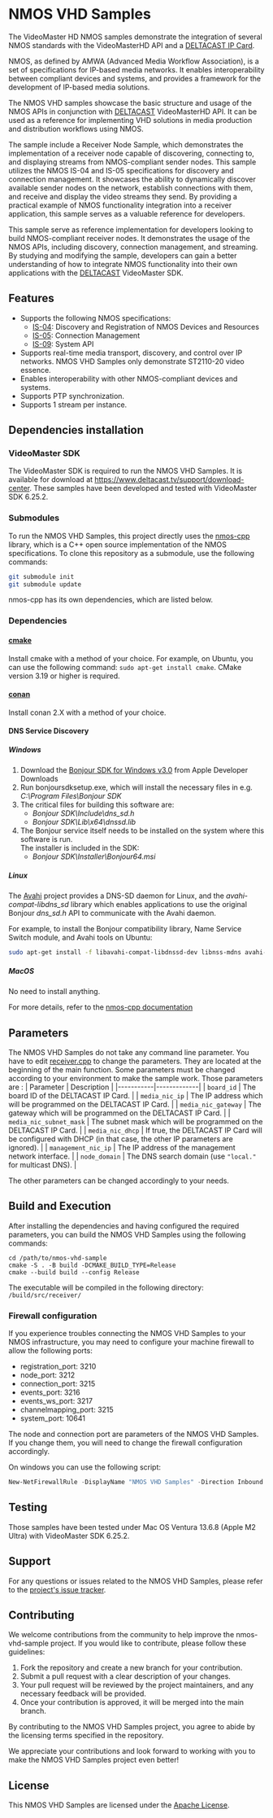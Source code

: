 # NMOS VHD Samples

The VideoMaster HD NMOS samples demonstrate the integration of several NMOS standards with the VideoMasterHD API and a [DELTACAST IP Card](https://www.deltacast.tv/products/developer-products/ip-cards/smpte-st-2110-capture-card).

NMOS, as defined by AMWA (Advanced Media Workflow Association), is a set of specifications for IP-based media networks. It enables interoperability between compliant devices and systems, and provides a framework for the development of IP-based media solutions.

The NMOS VHD samples showcase the basic structure and usage of the NMOS APIs in conjunction with [DELTACAST](https://www.deltacast.tv/) VideoMasterHD API. It can be used as a reference for implementing VHD solutions in media production and distribution workflows using NMOS.

The sample include a Receiver Node Sample, which demonstrates the implementation of a receiver node capable of discovering, connecting to, and displaying streams from NMOS-compliant sender nodes. This sample utilizes the NMOS IS-04 and IS-05 specifications for discovery and connection management. It showcases the ability to dynamically discover available sender nodes on the network, establish connections with them, and receive and display the video streams they send. By providing a practical example of NMOS functionality integration into a receiver application, this sample serves as a valuable reference for developers.

This sample serve as reference implementation for developers looking to build NMOS-compliant receiver nodes. It demonstrates the usage of the NMOS APIs, including discovery, connection management, and streaming. By studying and modifying the sample, developers can gain a better understanding of how to integrate NMOS functionality into their own applications with the [DELTACAST](https://www.deltacast.tv/) VideoMaster SDK.

## Features
- Supports the following NMOS specifications:
  - [IS-04](https://specs.amwa.tv/is-04/): Discovery and Registration of NMOS Devices and Resources
  - [IS-05](https://specs.amwa.tv/is-05/): Connection Management
  - [IS-09](https://specs.amwa.tv/is-09/): System API
- Supports real-time media transport, discovery, and control over IP networks. NMOS VHD Samples only demonstrate ST2110-20 video essence.
- Enables interoperability with other NMOS-compliant devices and systems.
- Supports PTP synchronization.
- Supports 1 stream per instance.

## Dependencies installation
### VideoMaster SDK

The VideoMaster SDK is required to run the NMOS VHD Samples. It is available for download at https://www.deltacast.tv/support/download-center. These samples have been developed and tested with VideoMaster SDK 6.25.2.

### Submodules

To run the NMOS VHD Samples, this project directly uses the [nmos-cpp](https://github.com/sony/nmos-cpp) library, which is a C++ open source implementation of the NMOS specifications. To clone this repository as a submodule, use the following commands:

```bash
git submodule init
git submodule update
```

nmos-cpp has its own dependencies, which are listed below.

### Dependencies

#### [cmake](https://cmake.org/)
Install cmake with a method of your choice. For example, on Ubuntu, you can use the following command: `sudo apt-get install cmake`. CMake version 3.19 or higher is required.
#### [conan](https://conan.io/)
Install conan 2.X with a method of your choice.

#### DNS Service Discovery
##### Windows

1. Download the [Bonjour SDK for Windows v3.0](https://developer.apple.com/download/more/?=Bonjour%20SDK%20for%20Windows) from Apple Developer Downloads
2. Run bonjoursdksetup.exe, which will install the necessary files in e.g. *C:\Program Files\Bonjour SDK*
3. The critical files for building this software are:
   - *Bonjour SDK\Include\dns_sd.h*
   - *Bonjour SDK\Lib\x64\dnssd.lib*
4. The Bonjour service itself needs to be installed on the system where this software is run.  
   The installer is included in the SDK:
   - *Bonjour SDK\Installer\Bonjour64.msi*

##### Linux

The [Avahi](https://www.avahi.org/) project provides a DNS-SD daemon for Linux, and the *avahi-compat-libdns_sd* library which enables applications to use the original Bonjour *dns_sd.h* API to communicate with the Avahi daemon.

For example, to install the Bonjour compatibility library, Name Service Switch module, and Avahi tools on Ubuntu:
```sh
sudo apt-get install -f libavahi-compat-libdnssd-dev libnss-mdns avahi-utils
```

##### MacOS

No need to install anything.

For more details, refer to the [nmos-cpp documentation](https://github.com/sony/nmos-cpp/blob/6d64db87f133dbb91bf1d10ba09053543884390a/Documents/Dependencies.md)

## Parameters

The NMOS VHD Samples do not take any command line parameter.
You have to edit [receiver.cpp](src/receiver/receiver.cpp) to change the parameters. They are located at the beginning of the main function. Some parameters must be changed according to your environment to make the sample work. Those parameters are :
  | Parameter | Description |
  |-----------|-------------|
  | `board_id` | The board ID of the DELTACAST IP Card. |
  | `media_nic_ip` | The IP address which will be programmed on the DELTACAST IP Card. |
  | `media_nic_gateway` | The gateway which will be programmed on the DELTACAST IP Card. |
  | `media_nic_subnet_mask` | The subnet mask which will be programmed on the DELTACAST IP Card. |
  | `media_nic_dhcp` | If true, the DELTACAST IP Card will be configured with DHCP (in that case, the other IP parameters are ignored). |
  | `management_nic_ip` | The IP address of the management network interface. |
  | `node_domain` | The DNS search domain (use `"local."` for multicast DNS). |

The other parameters can be changed accordingly to your needs.

## Build and Execution

After installing the dependencies and having configured the required parameters, you can build the NMOS VHD Samples using the following commands:
```shell
cd /path/to/nmos-vhd-sample
cmake -S . -B build -DCMAKE_BUILD_TYPE=Release
cmake --build build --config Release
```

The executable will be compiled in the following directory: `/build/src/receiver/`

 ### Firewall configuration
 If you experience troubles connecting the NMOS VHD Samples to your NMOS infrastructure, you may need to configure your machine firewall to allow the following ports:
 - registration_port: 3210
 - node_port: 3212
 - connection_port: 3215
 - events_port: 3216
 - events_ws_port: 3217
 - channelmapping_port: 3215
 - system_port: 10641

 The node and connection port are parameters of the NMOS VHD Samples. If you change them, you will need to change the firewall configuration accordingly.

 On windows you can use the following script:
  ```powershell
  New-NetFirewallRule -DisplayName "NMOS VHD Samples" -Direction Inbound -Protocol TCP -LocalPort 3210,3212,3215,3216,3217,10641 -Action Allow
  ```

## Testing
Those samples have been tested under Mac OS Ventura 13.6.8 (Apple M2 Ultra) with VideoMaster SDK 6.25.2.

## Support
For any questions or issues related to the NMOS VHD Samples, please refer to the [project's issue tracker](https://github.com/deltacasttv/nmos-vhd-samples/issues).

## Contributing
We welcome contributions from the community to help improve the nmos-vhd-sample project. If you would like to contribute, please follow these guidelines:

1. Fork the repository and create a new branch for your contribution.
2. Submit a pull request with a clear description of your changes.
3. Your pull request will be reviewed by the project maintainers, and any necessary feedback will be provided.
5. Once your contribution is approved, it will be merged into the main branch.

By contributing to the NMOS VHD Samples project, you agree to abide by the licensing terms specified in the repository.

We appreciate your contributions and look forward to working with you to make the NMOS VHD Samples project even better!

## License
This NMOS VHD Samples are licensed under the [Apache License](http://www.apache.org/licenses/).